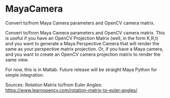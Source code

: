# MayaCamera
Convert to/from Maya Camera parameters and OpenCV camera matrix.

Convert to/from Maya Camera parameters and OpenCV camera matrix. This is useful if you have an OpenCV Projection Matrix (well, in the form K,R,t) and you want to generate a Maya Perspective Camera that will render the same as your perspective matrix projection. Or, if you have a Maya camera, and you want to create an OpenCV camera projection matrix to render the same view.

For now, this is in Matlab. Future release will be straight Maya Python for simple integration.

Sources:
Rotation Matrix to/from Euler Angles: https://www.learnopencv.com/rotation-matrix-to-euler-angles/
